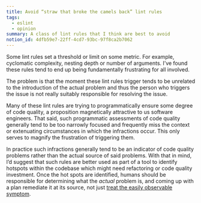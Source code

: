 ```yaml
---
title: Avoid “straw that broke the camels back” lint rules
tags:
  - eslint
  - opinion
summary: A class of lint rules that I think are best to avoid
notion_id: 4dfb59e7-22ff-4cd7-93bc-97f8ca2b7062
---
```

Some lint rules set a threshold or limit on some metric. For example, cyclomatic complexity, nesting depth or number of arguments. I’ve found these rules tend to end up being fundamentally frustrating for all involved.

The problem is that the moment these lint rules trigger tends to be unrelated to the introduction of the actual problem and thus the person who triggers the issue is not really suitably responsible for resolving the issue.

Many of these lint rules are trying to programmatically ensure some degree of code quality, a proposition magnetically attractive to us software engineers. That said, such programmatic assessments of code quality generally tend to be too narrowly focused and frequently miss the context or extenuating circumstances in which the infractions occur. This only serves to magnify the frustration of triggering them.

In practice such infractions generally tend to be an indicator of code quality problems rather than the actual source of said problems. With that in mind, I’d suggest that such rules are better used as part of a tool to identify hotspots within the codebase which might need refactoring or code quality investment. Once the hot spots are identified, humans should be responsible for determining what the _actual_ problem is, and coming up with a plan remediate it at its source, not just [treat the easily observable symptom](https://jordaneldredge.com/notes/surface-nits/).
